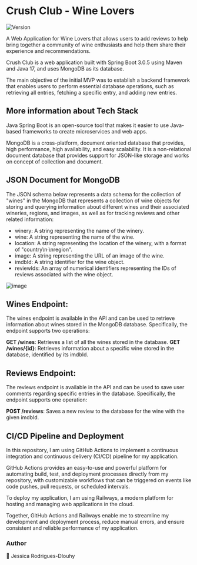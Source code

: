 # Crush Club - Wine Lovers
<p>
  <img alt="Version" src="https://img.shields.io/badge/version-1.0-blue.svg?cacheSeconds=2592000" />
</p>
A Web Application for Wine Lovers that allows users to add reviews to help bring together a community of wine enthusiasts and help them share their experience and recommendations.

Crush Club is a web application built with Spring Boot 3.0.5 using Maven and Java 17, and uses MongoDB as its database.

The main objective of the initial MVP was to establish a backend framework that enables users to perform essential database operations, such as retrieving all entries, fetching a specific entry, and adding new entries.

## More information about Tech Stack
Java Spring Boot is an open-source tool that makes it easier to use Java-based frameworks to create microservices and web apps. 

MongoDB is a cross-platform, document oriented database that provides, high performance, high availability, and easy scalability. 
It is a non-relational document database that provides support for JSON-like storage and works on concept of collection and document. 

## JSON Document for MongoDB
The JSON schema below represents a data schema for the collection of "wines" in the MongoDB that represents a collection of wine objects for storing and querying information about different wines and their associated wineries, regions, and images, as well as for tracking reviews and other related information:

* winery: A string representing the name of the winery.
* wine: A string representing the name of the wine.
* location: A string representing the location of the winery, with a format of "country\n·\nregion".
* image: A string representing the URL of an image of the wine.
* imdbId: A string identifier for the wine object.
* reviewIds: An array of numerical identifiers representing the IDs of reviews associated with the wine object.

![image](https://github.com/JessicaRodriguesFelix/wine-lovers/assets/40796998/60bf6fbc-ad5f-4c56-9c87-84da70cd573f)

## Wines Endpoint:

The wines endpoint is available in the API and can be used to retrieve information about wines stored in the MongoDB database. Specifically, the endpoint supports two operations:

**GET /wines**: Retrieves a list of all the wines stored in the database.
**GET /wines/{id}**: Retrieves information about a specific wine stored in the database, identified by its imdbId.

## Reviews Endpoint:
The reviews endpoint is available in the API and can be used to save user comments regarding specific entries in the database. Specifically, the endpoint supports one operation:

**POST /reviews**: Saves a new review to the database for the wine with the given imdbId.

## CI/CD Pipeline and Deployment

In this repository, I am using GitHub Actions to implement a continuous integration and continuous delivery (CI/CD) pipeline for my application. 

GitHub Actions provides an easy-to-use and powerful platform for automating build, test, and deployment processes directly from my repository, with customizable workflows that can be triggered on events like code pushes, pull requests, or scheduled intervals.

To deploy my application, I am using Railways, a modern platform for hosting and managing web applications in the cloud. 

Together, GitHub Actions and Railways enable me to streamline my development and deployment process, reduce manual errors, and ensure consistent and reliable performance of my application.

### Author
👤 Jessica Rodrigues-Dlouhy

